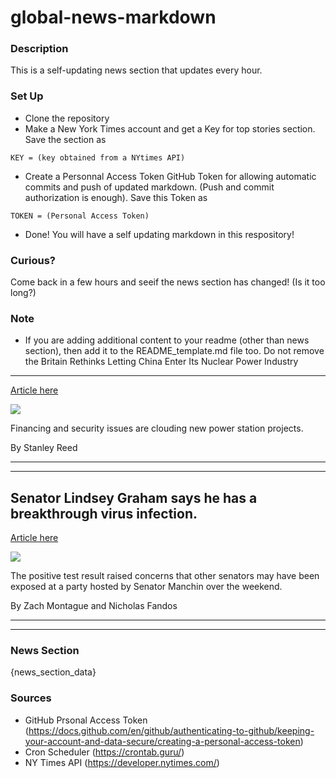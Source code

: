 # global-news-markdown

### Description 
This is a self-updating news section that updates every hour.

### Set Up 
* Clone the repository
* Make a New York Times account and get a Key for top stories section. Save the section as 
 ```
 KEY = (key obtained from a NYtimes API)
 ```
*  Create a Personnal Access Token GitHub Token for allowing automatic commits and push of updated markdown. (Push and commit authorization is enough). Save this Token as 
```
TOKEN = (Personal Access Token)
```
* Done! You will have a self updating markdown in this respository!

### Curious?
Come back in a few hours and seeif the news section has changed! (Is it too long?)

### Note
* If you are adding additional content to your readme (other than news section), then add it to the README_template.md file too. Do not remove the Britain Rethinks Letting China Enter Its Nuclear Power Industry
---------------------------------------------------------------

[Article here](https://www.nytimes.com/2021/08/02/business/great-britain-china-nuclear-power.html)

[![](https://static01.nyt.com/images/2021/08/03/business/00UKnuclear-1/merlin_192441987_53e5a290-8c48-4a30-b616-31b80caf9e40-superJumbo.jpg)](https://www.nytimes.com/2021/08/02/business/great-britain-china-nuclear-power.html)

Financing and security issues are clouding new power station projects.

By Stanley Reed

* * *

* * *

Senator Lindsey Graham says he has a breakthrough virus infection.
------------------------------------------------------------------

[Article here](https://www.nytimes.com/2021/08/02/world/lindsey-graham-covid-breakthrough-infection.html)

[![](https://static01.nyt.com/images/2021/08/02/us/politics/02virus-briefing-lindsey-graham-sub/02political-briefing-lindsey-graham-sub-superJumbo.jpg)](https://www.nytimes.com/2021/08/02/world/lindsey-graham-covid-breakthrough-infection.html)

The positive test result raised concerns that other senators may have been exposed at a party hosted by Senator Manchin over the weekend.

By Zach Montague and Nicholas Fandos

* * *

* * *

### News Section 
{news_section_data}


### Sources 
* GitHub Prsonal Access Token (https://docs.github.com/en/github/authenticating-to-github/keeping-your-account-and-data-secure/creating-a-personal-access-token)
* Cron Scheduler (https://crontab.guru/)
* NY Times API (https://developer.nytimes.com/)

